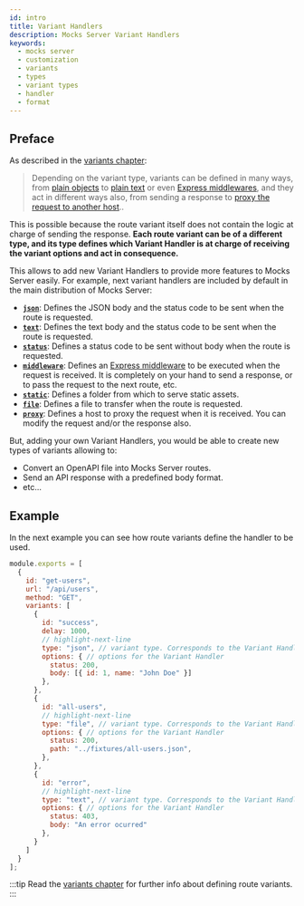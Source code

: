 ```yaml
---
id: intro
title: Variant Handlers
description: Mocks Server Variant Handlers
keywords:
  - mocks server
  - customization
  - variants
  - types
  - variant types
  - handler
  - format
---
```


## Preface

As described in the [variants chapter](../usage/variants.md):

> Depending on the variant type, variants can be defined in many ways, from [plain objects](../usage/variants/json.md) to [plain text](../usage/variants/text.md) or even [Express middlewares](../usage/variants/middleware.md), and they act in different ways also, from sending a response to [proxy the request to another host](../usage/variants/proxy.md)..

This is possible because the route variant itself does not contain the logic at charge of sending the response. __Each route variant can be of a different type, and its type defines which Variant Handler is at charge of receiving the variant options and act in consequence.__

This allows to add new Variant Handlers to provide more features to Mocks Server easily. For example, next variant handlers are included by default in the main distribution of Mocks Server:

* __[`json`](../usage/variants/json.md)__: Defines the JSON body and the status code to be sent when the route is requested.
* __[`text`](../usage/variants/text.md)__: Defines the text body and the status code to be sent when the route is requested.
* __[`status`](../usage/variants/status.md)__: Defines a status code to be sent without body when the route is requested.
* __[`middleware`](../usage/variants/middleware.md)__: Defines an [Express middleware](https://expressjs.com/en/guide/using-middleware.html) to be executed when the request is received. It is completely on your hand to send a response, or to pass the request to the next route, etc.
* __[`static`](../usage/variants/static.md)__: Defines a folder from which to serve static assets.
* __[`file`](../usage/variants/file.md)__: Defines a file to transfer when the route is requested.
* __[`proxy`](../usage/variants/proxy.md)__: Defines a host to proxy the request when it is received. You can modify the request and/or the response also.

But, adding your own Variant Handlers, you would be able to create new types of variants allowing to:

* Convert an OpenAPI file into Mocks Server routes.
* Send an API response with a predefined body format.
* etc...

## Example

In the next example you can see how route variants define the handler to be used.

```js
module.exports = [
  {
    id: "get-users",
    url: "/api/users",
    method: "GET",
    variants: [
      {
        id: "success",
        delay: 1000,
        // highlight-next-line
        type: "json", // variant type. Corresponds to the Variant Handler id
        options: { // options for the Variant Handler
          status: 200,
          body: [{ id: 1, name: "John Doe" }]
        },
      },
      {
        id: "all-users",
        // highlight-next-line
        type: "file", // variant type. Corresponds to the Variant Handler id
        options: { // options for the Variant Handler
          status: 200,
          path: "../fixtures/all-users.json",
        },
      },
      {
        id: "error",
        // highlight-next-line
        type: "text", // variant type. Corresponds to the Variant Handler id
        options: { // options for the Variant Handler
          status: 403,
          body: "An error ocurred"
        },
      }
    ]
  }
];
```

:::tip
Read the [variants chapter](../usage/variants.md) for further info about defining route variants.
:::
